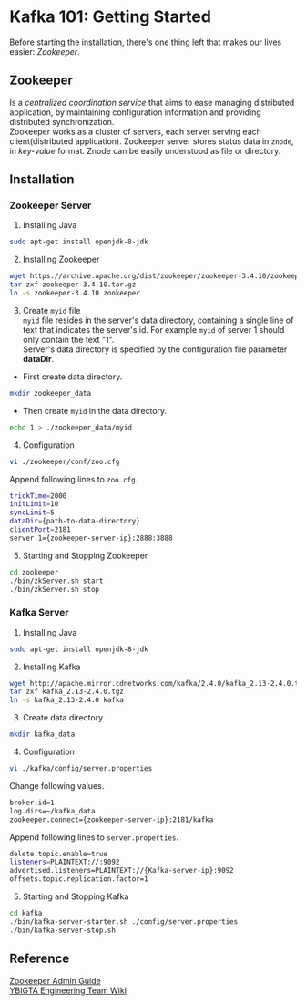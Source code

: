 # Kafka 101: Getting Started
Before starting the installation, there's one thing left that makes our lives easier: *Zookeeper*.  
  
## Zookeeper
Is a *centralized coordination service* that aims to ease managing distributed application, by maintaining configuration information and providing distributed synchronization.  
Zookeeper works as a cluster of servers, each server serving each client(distributed application). Zookeeper server stores status data in `znode`, in *key-value* format. 
Znode can be easily understood as file or directory. 
  
## Installation
### Zookeeper Server
1. Installing Java  
```sh
sudo apt-get install openjdk-8-jdk
```
  
2. Installing Zookeeper  
```sh
wget https://archive.apache.org/dist/zookeeper/zookeeper-3.4.10/zookeeper-3.4.10.tar.gz  
tar zxf zookeeper-3.4.10.tar.gz  
ln -s zookeeper-3.4.10 zookeeper  
```
  
3. Create `myid` file   
`myid` file resides in the server's data directory, containing a single line of text that indicates the server's id. For example `myid` of server 1 should only contain the text "1".  
Server's data directory is specified by the configuration file parameter **dataDir**.  
* First create data directory.
```sh
mkdir zookeeper_data
```
* Then create `myid` in the data directory.
```sh
echo 1 > ./zookeeper_data/myid
```
  
4. Configuration  
```sh
vi ./zookeeper/conf/zoo.cfg
```
Append following lines to `zoo.cfg`.  
```sh
trickTime=2000
initLimit=10
syncLimit=5
dataDir={path-to-data-directory}
clientPort=2181
server.1={zookeeper-server-ip}:2888:3888
```
  
5. Starting and Stopping Zookeeper
```sh
cd zookeeper
./bin/zkServer.sh start
./bin/zkServer.sh stop
```
  
### Kafka Server
1. Installing Java  
```sh
sudo apt-get install openjdk-8-jdk
```
  
2. Installing Kafka  
```sh
wget http://apache.mirror.cdnetworks.com/kafka/2.4.0/kafka_2.13-2.4.0.tgz
tar zxf kafka_2.13-2.4.0.tgz
ln -s kafka_2.13-2.4.0 kafka
```
  
3. Create data directory 
```sh
mkdir kafka_data
```
  
4. Configuration  
```sh
vi ./kafka/config/server.properties
```
Change following values.
```sh
broker.id=1
log.dirs=~/kafka_data
zookeeper.connect={zookeeper-server-ip}:2181/kafka
```
Append following lines to `server.properties`.  
```sh
delete.topic.enable=true
listeners=PLAINTEXT://:9092
advertised.listeners=PLAINTEXT://{Kafka-server-ip}:9092
offsets.topic.replication.factor=1
```
  
5. Starting and Stopping Kafka
```sh
cd kafka
./bin/kafka-server-starter.sh ./config/server.properties
./bin/kafka-server-stop.sh
```

## Reference 
[Zookeeper Admin Guide](https://zookeeper.apache.org/doc/r3.3.3/zookeeperAdmin.html)  
[YBIGTA Engineering Team Wiki](https://github.com/YBIGTA/EngineeringTeam/wiki/03.-Kafka-설치)

